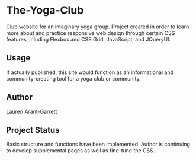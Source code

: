 # The-Yoga-Club
Club website for an imaginary yoga group. Project created in order to learn more about and practice responsive web design through 
certain CSS features, inluding Flexbox and CSS Grid, JavaScript, and JQueryUI. 

## Usage
If actually published, this site would function as an informational and community-creating tool for a yoga club or community. 

## Author
Lauren Arant-Garrett

## Project Status
Basic structure and functions have been implemented. Author is continuing to develop supplemental pages as well as fine-tune the CSS. 
